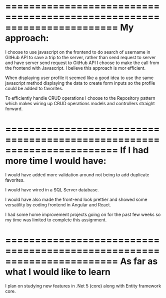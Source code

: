 ﻿=======================================================================
My approach:
=======================================================================

I choose to use javascript on the frontend to do search of username in 
GitHub API to save a trip to the server, rather than send request to server
and have server send request to GitHub API I choose to make the call from
the frontend with Javascript.  I believe this approach is mor efficient.

When displaying user profile it seemed like a good idea to use the same javascript
method displaying the data to create form inputs so the profile could be added to
favorites.

To efficiently handle CRUD operations I choose to the Repository pattern which makes
wiring up CRUD operations models and controllers straight forward.

=======================================================================
If I had more time I would have:
=======================================================================

I would have added more validation around not being to add duplicate
favorites.

I would have wired in a SQL Server database.

I would have also made the front-end look prettier and showed some versatility by 
coding frontend in Angular and React.

I had some home improvement projects going on for the past few weeks so my time
was limited to complete this assignment.


=======================================================================
As far as what I would like to learn
=======================================================================

I plan on studying new features in .Net 5 (core) along with Entity
framework core.